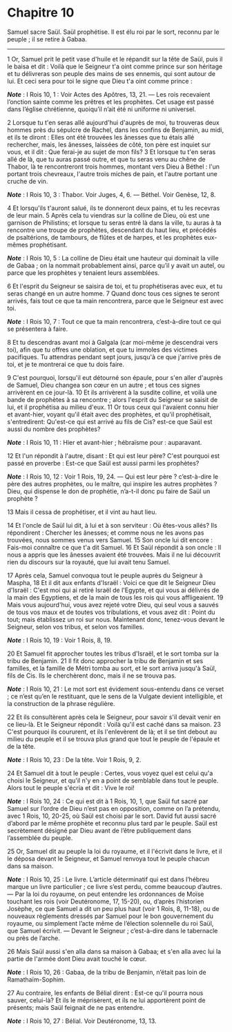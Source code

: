# Chapitre 10

Samuel sacre Saül.
Saül prophétise.
Il est élu roi par le sort, reconnu par le peuple ; il se retire à Gabaa.

***

1 Or, Samuel prit le petit vase d'huile et le répandit sur la tête de Saül, puis il le baisa et dit : Voilà que le Seigneur t'a oint comme prince sur son héritage et tu délivreras son peuple des mains de ses ennemis, qui sont autour de lui. Et ceci sera pour toi le signe que Dieu t'a oint comme prince :

***Note*** :  I Rois 10, 1 : Voir Actes des Apôtres, 13, 21. ― Les rois recevaient l’onction sainte comme les prêtres et les prophètes. Cet usage est passé dans l’église chrétienne, quoiqu’il n’ait été ni uniforme ni universel.

2 Lorsque tu t'en seras allé aujourd'hui d'auprès de moi, tu trouveras deux hommes près du sépulcre de Rachel, dans les confins de Benjamin, au midi, et ils te diront : Elles ont été trouvées les ânesses que tu étais allé rechercher, mais, les ânesses, laissées de côté, ton père est inquiet sur vous, et il dit : Que ferai-je au sujet de mon fils? 3 Et lorsque tu t'en seras allé de là, que tu auras passé outre, et que tu seras venu au chêne de Thabor, là te rencontreront trois hommes, montant vers Dieu à Béthel : l'un portant trois chevreaux, l'autre trois miches de pain, et l'autre portant une cruche de vin.

***Note*** :  I Rois 10, 3 : Thabor. Voir Juges, 4, 6. ― Béthel. Voir Genèse, 12, 8.

4 Et lorsqu'ils t'auront salué, ils te donneront deux pains, et tu les recevras de leur main. 5 Après cela tu viendras sur la colline de Dieu, où est une garnison de Philistins; et lorsque tu seras entré là dans la ville, tu auras à ta rencontre une troupe de prophètes, descendant du haut lieu, et précédés de psaltérions, de tambours, de flûtes et de harpes, et les prophètes eux-mêmes prophétisant.

***Note*** :  I Rois 10, 5 : La colline de Dieu était une hauteur qui dominait la ville de Gabaa ; on la nommait probablement ainsi, parce qu’il y avait un autel, ou parce que les prophètes y tenaient leurs assemblées.

6 Et l'esprit du Seigneur se saisira de toi, et tu prophétiseras avec eux, et tu seras changé en un autre homme. 7 Quand donc tous ces signes te seront arrivés, fais tout ce que ta main rencontrera, parce que le Seigneur est avec toi.

***Note*** :  I Rois 10, 7 : Tout ce que ta main rencontrera, c’est-à-dire tout ce qui se présentera à faire.

8 Et tu descendras avant moi à Galgala (car moi-même je descendrai vers toi), afin que tu offres une oblation, et que tu immoles des victimes pacifiques. Tu attendras pendant sept jours, jusqu'à ce que j'arrive près de toi, et je te montrerai ce que tu dois faire.


9 C'est pourquoi, lorsqu'il eut détourné son épaule, pour s'en aller d'auprès de Samuel, Dieu changea son cœur en un autre ; et tous ces signes arrivèrent en ce jour-là. 10 Et ils arrivèrent à la susdite colline, et voilà une bande de prophètes à sa rencontre ; alors l'esprit du Seigneur se saisit de lui, et il prophétisa au milieu d'eux. 11 Or tous ceux qui l'avaient connu hier et avant-hier, voyant qu'il était avec des prophètes, et qu'il prophétisait, s'entredirent: Qu'est-ce qui est arrivé au fils de Cis? est-ce que Saül est aussi du nombre des prophètes?

***Note*** :  I Rois 10, 11 : Hier et avant-hier ; hébraïsme pour : auparavant.

12 Et l'un répondit à l'autre, disant : Et qui est leur père? C'est pourquoi est passé en proverbe : Est-ce que Saül est aussi parmi les prophètes?

***Note*** :  I Rois 10, 12 : Voir 1 Rois, 19, 24. ― Qui est leur père ? c’est-à-dire le père des autres prophètes, ou le maître, qui inspire les autres prophètes ? Dieu, qui dispense le don de prophétie, n’a-t-il donc pu faire de Saül un prophète ?

13 Mais il cessa de prophétiser, et il vint au haut lieu.


14 Et l'oncle de Saül lui dit, à lui et à son serviteur : Où êtes-vous allés? Ils répondirent : Chercher les ânesses; et comme nous ne les avons pas trouvées, nous sommes venus vers Samuel. 15 Son oncle lui dit encore : Fais-moi connaître ce que t'a dit Samuel. 16 Et Saül répondit à son oncle : Il nous a appris que les ânesses avaient été trouvées. Mais il ne lui découvrit rien du discours sur la royauté, que lui avait tenu Samuel.


17 Après cela, Samuel convoqua tout le peuple auprès du Seigneur à Maspha, 18 Et il dit aux enfants d'Israël : Voici ce que dit le Seigneur Dieu d'Israël : C'est moi qui ai retiré Israël de l'Egypte, et qui vous ai délivrés de la main des Egyptiens, et de la main de tous les rois qui vous affligeaient. 19 Mais vous aujourd'hui, vous avez rejeté votre Dieu, qui seul vous a sauvés de tous vos maux et de toutes vos tribulations, et vous avez dit : Point du tout; mais établissez un roi sur nous. Maintenant donc, tenez-vous devant le Seigneur, selon vos tribus, et selon vos familles.

***Note*** :  I Rois 10, 19 : Voir 1 Rois, 8, 19.


20 Et Samuel fit approcher toutes les tribus d'Israël, et le sort tomba sur la tribu de Benjamin. 21 Il fit donc approcher la tribu de Benjamin et ses familles, et la famille de Métri tomba au sort, et le sort arriva jusqu'à Saül, fils de Cis. Ils le cherchèrent donc, mais il ne se trouva pas.

***Note*** :  I Rois 10, 21 : Le mot sort est évidement sous-entendu dans ce verset ; ce n’est qu’en le restituant, que le sens de la Vulgate devient intelligible, et la construction de la phrase régulière.

22 Et ils consultèrent après cela le Seigneur, pour savoir s'il devait venir en ce lieu-là. Et le Seigneur répondit : Voilà qu'il est caché dans sa maison. 23 C'est pourquoi ils coururent, et ils l'enlevèrent de là; et il se tint debout au milieu du peuple et il se trouva plus grand que tout le peuple de l'épaule et de la tête.

***Note*** :  I Rois 10, 23 : De la tête. Voir 1 Rois, 9, 2.

24 Et Samuel dit à tout le peuple : Certes, vous voyez quel est celui qu'a choisi le Seigneur, et qu'il n'y en a point de semblable dans tout le peuple. Alors tout le peuple s'écria et dit : Vive le roi!

***Note*** :  I Rois 10, 24 : Ce qui est dit à 1 Rois, 10, 1, que Saül fut sacré par Samuel sur l’ordre de Dieu n’est pas en opposition, comme on l’a prétendu, avec 1 Rois, 10, 20-25, où Saül est choisi par le sort. David fut aussi sacré d’abord par le même prophète et reconnu plus tard par le peuple. Saül est secrètement désigné par Dieu avant de l’être publiquement dans l’assemblée du peuple.


25 Or, Samuel dit au peuple la loi du royaume, et il l'écrivit dans le livre, et il le déposa devant le Seigneur, et Samuel renvoya tout le peuple chacun dans sa maison.

***Note*** :  I Rois 10, 25 : Le livre. L’article déterminatif qui est dans l’hébreu marque un livre particulier ; ce livre s’est perdu, comme beaucoup d’autres. ― Par la loi du royaume, on peut entendre les ordonnances de Moïse touchant les rois (voir Deutéronome, 17, 15-20), ou, d’après l’historien Josèphe, ce que Samuel a dit un peu plus haut (voir 1 Rois, 8, 11-18), ou de nouveaux règlements dressés par Samuel pour le bon gouvernement du royaume, ou simplement l’acte même de l’élection solennelle du roi Saül, que Samuel écrivit. ― Devant le Seigneur ; c’est-à-dire dans le tabernacle ou près de l’arche.


26 Mais Saül aussi s'en alla dans sa maison à Gabaa; et s'en alla avec lui la partie de l'armée dont Dieu avait touché le cœur.

***Note*** :  I Rois 10, 26 : Gabaa, de la tribu de Benjamin, n’était pas loin de Ramathaïm-Sophim.

27 Au contraire, les enfants de Bélial dirent : Est-ce qu'il pourra nous sauver, celui-là? Et ils le méprisèrent, et ils ne lui apportèrent point de présents; mais Saül feignait de ne pas entendre.

***Note*** :  I Rois 10, 27 : Bélial. Voir Deutéronome, 13, 13.

